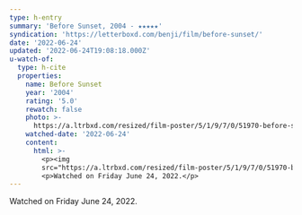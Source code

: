 ```yaml
---
type: h-entry
summary: 'Before Sunset, 2004 - ★★★★★'
syndication: 'https://letterboxd.com/benji/film/before-sunset/'
date: '2022-06-24'
updated: '2022-06-24T19:08:18.000Z'
u-watch-of:
  type: h-cite
  properties:
    name: Before Sunset
    year: '2004'
    rating: '5.0'
    rewatch: false
    photo: >-
      https://a.ltrbxd.com/resized/film-poster/5/1/9/7/0/51970-before-sunset-0-600-0-900-crop.jpg?v=059bc2bbc0
    watched-date: '2022-06-24'
    content:
      html: >-
        <p><img
        src="https://a.ltrbxd.com/resized/film-poster/5/1/9/7/0/51970-before-sunset-0-600-0-900-crop.jpg?v=059bc2bbc0"/></p>
        <p>Watched on Friday June 24, 2022.</p>
---
```

Watched on Friday June 24, 2022.
